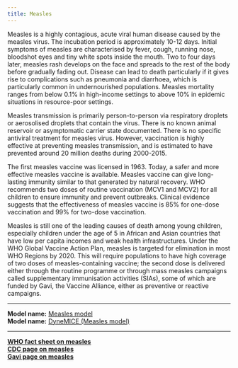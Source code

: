 ```yaml
---
title: Measles
---
```


Measles is a highly contagious, acute viral human disease caused by the measles virus. The incubation period is approximately 10-12 days. Initial symptoms of measles are characterised by fever, cough, running nose, bloodshot eyes and tiny white spots inside the mouth. Two to four days later, measles rash develops on the face and spreads to the rest of the body before gradually fading out. Disease can lead to death particularly if it gives rise to complications such as pneumonia and diarrhoea, which is particularly common in undernourished populations. Measles mortality ranges from below 0.1% in high-income settings to above 10% in epidemic situations in resource-poor settings.

Measles transmission is primarily person-to-person via respiratory droplets or aerosolised droplets that contain the virus. There is no known animal reservoir or asymptomatic carrier state documented. There is no specific antiviral treatment for measles virus. However, vaccination is highly effective at preventing measles transmission, and is estimated to have prevented around 20 million deaths during 2000-2015. 

The first measles vaccine was licensed in 1963. Today, a safer and more effective measles vaccine is available. Measles vaccine can give long-lasting immunity similar to that generated by natural recovery. WHO recommends two doses of routine vaccination (MCV1 and MCV2) for all children to ensure immunity and prevent outbreaks. Clinical evidence suggests that the effectiveness of measles vaccine is 85% for one-dose vaccination and 99% for two-dose vaccination. 

Measles is still one of the leading causes of death among young children, especially children under the age of 5 in African and Asian countries that have low per capita incomes and weak health infrastructures. Under the WHO Global Vaccine Action Plan, measles is targeted for elimination in most WHO Regions by 2020. This will require populations to have high coverage of two doses of measles-containing vaccine; the second dose is delivered either through the routine programme or through mass measles campaigns called supplementary immunisation activities (SIAs), some of which are funded by Gavi, the Vaccine Alliance, either as preventive or reactive campaigns.


---

**Model name:**  [Measles model](/models/measles)  
**Model name:**  [DyneMICE (Measles model)](/models/measles#LSHTM)  

---

**[WHO fact sheet on measles](http://www.who.int/mediacentre/factsheets/fs286/en/)**      
**[CDC page on measles](https://www.cdc.gov/measles/index.html)**    
**[Gavi page on measles](http://www.gavi.org/support/nvs/measles-rubella/)** 
